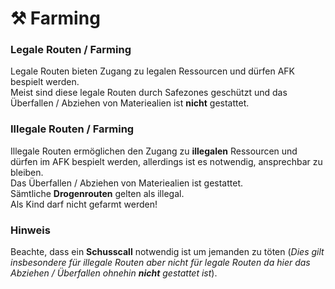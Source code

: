 # ⚒ Farming

### Legale Routen / Farming  <a href="#0-toc-title" id="0-toc-title"></a>

Legale Routen bieten Zugang zu legalen Ressourcen und dürfen AFK bespielt werden.\
Meist sind diese legale Routen durch Safezones geschützt und das Überfallen / Abziehen von Materiealien ist **nicht** gestattet.

### Illegale Routen / Farming  <a href="#1-toc-title" id="1-toc-title"></a>

Illegale Routen ermöglichen den Zugang zu **illegalen** Ressourcen und dürfen im AFK bespielt werden, allerdings ist es notwendig, ansprechbar zu bleiben.\
Das Überfallen / Abziehen von Materiealien ist gestattet.\
Sämtliche **Drogenrouten** gelten als illegal.\
Als Kind darf nicht gefarmt werden!

### Hinweis  <a href="#2-toc-title" id="2-toc-title"></a>

Beachte, dass ein **Schusscall** notwendig ist um jemanden zu töten (_Dies gilt insbesondere für illegale Routen aber nicht für legale Routen da hier das Abziehen / Überfallen ohnehin **nicht** gestattet ist_).
